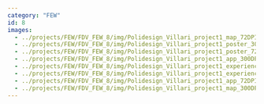 ```yaml
---
category: "FEW"
id: 8
images:
  - ../projects/FEW/FDV_FEW_8/img/Polidesign_Villari_project1_map_72DPI - francesco tomio.jpg
  - ../projects/FEW/FDV_FEW_8/img/Polidesign_Villari_project1_poster_300DPI - francesco tomio.jpg
  - ../projects/FEW/FDV_FEW_8/img/Polidesign_Villari_project1_poster_72DPI - francesco tomio.jpg
  - ../projects/FEW/FDV_FEW_8/img/Polidesign_Villari_project1_app_300DPI - francesco tomio.jpg
  - ../projects/FEW/FDV_FEW_8/img/Polidesign_Villari_project1_experience_300DPI - francesco tomio.jpg
  - ../projects/FEW/FDV_FEW_8/img/Polidesign_Villari_project1_experience_72DPI - francesco tomio.jpg
  - ../projects/FEW/FDV_FEW_8/img/Polidesign_Villari_project1_app_72DPI - francesco tomio.jpg
  - ../projects/FEW/FDV_FEW_8/img/Polidesign_Villari_project1_map_300DPI - francesco tomio.jpg
---
```

